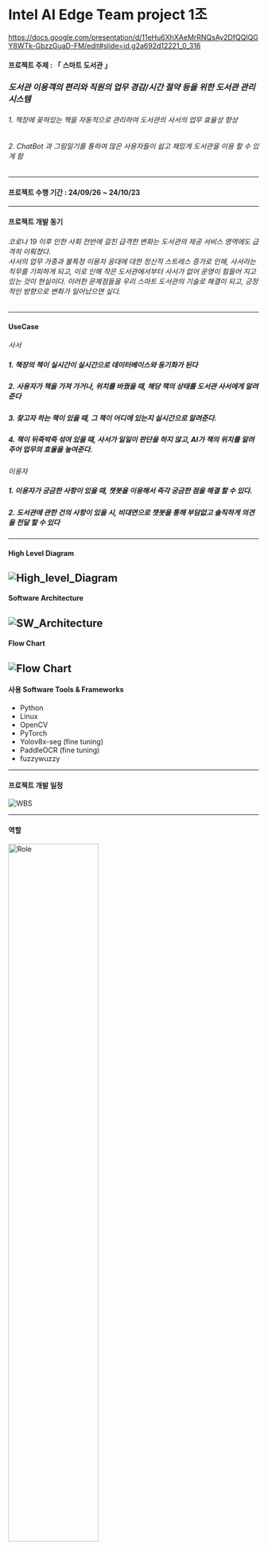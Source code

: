 # Intel AI Edge Team project 1조

https://docs.google.com/presentation/d/11eHu6XhXAeMrRNQsAy2DfQQlQGY8WTk-GbzzGuaD-FM/edit#slide=id.g2a692d12221_0_316 

#### 프로젝트 주제 : 「 스마트 도서관 」 
### *도서관 이용객의 편리와 직원의 업무 경감/시간 절약 등을 위한 도서관 관리 시스템*


######                   1. 책장에 꽂혀있는 책을 자동적으로 관리하여 도서관의 사서의 업무 효율성 향상
######                   2. ChatBot 과 그림일기를 통하여 많은 사용자들이 쉽고 재밌게 도서관을 이용 할 수 있게 함

---
#### 프로젝트 수행 기간 : 24/09/26 ~ 24/10/23

---
#### 프로젝트 개발 동기 
###### 코로나 19 이후 인한 사회 전반에 걸친 급격한 변화는 도서관의 제공 서비스 영역에도 급격히 이뤄졌다.<br> 사서의 업무 가중과 불특정 이용자 응대에 대한 정신적 스트레스 증가로 인해, 사서라는 직무를 기피하게 되고, 이로 인해 작은 도서관에서부터 사서가 없어 운영이 힘들어 지고 있는 것이 현실이다. 이러한 문제점들을 우리 스마트 도서관의 기술로 해결이 되고, 긍정적인 방향으로 변화가 일어났으면 싶다.
---
#### UseCase
*사서*
##### 1. 책장의 책이 실시간이 실시간으로 데이터베이스와 동기화가 된다
##### 2. 사용자가 책을 가져 가거나, 위치를 바꿨을 때, 해당 책의 상태를 도서관 사서에게 알려준다
##### 3. 찾고자 하는 책이 있을 때, 그 책이 어디에 있는지 실시간으로 알려준다.
##### 4. 책이 뒤죽박죽 섞여 있을 때, 사서가 일일이 판단을 하지 않고, AI가 책의 위치를 알려주어 업무의 효율을 높여준다.

*이용자*
##### 1. 이용자가 궁금한 사항이 있을 때, 챗봇을 이용해서 즉각 궁금한 점을 해결 할 수 있다.
##### 2. 도서관에 관한 건의 사항이 있을 시, 비대면으로 챗봇을 통해 부담없고 솔직하게 의견을 전달 할 수 있다
---
#### High Level Diagram
![High_level_Diagram](/images/high_level_diagram.bmp)
---
#### Software Architecture
![SW_Architecture](/images/sw_architecture.bmp)
---
#### Flow Chart
![Flow Chart](/images/FlowChart.bmp)
---
#### 사용 Software Tools & Frameworks 
* Python
* Linux
* OpenCV
* PyTorch
* Yolov8x-seg (fine tuning)
* PaddleOCR (fine tuning)
* fuzzywuzzy
---
#### 프로젝트 개발 일정
![WBS](/images/WBS.png)

---
#### 역할
<img src="/images/Role.png" alt="Role" width="60%" height="60%">

---
#### 결과물
## 1. Main Program<br>
- 로그인 후 메인 프로그램으로 들어가게 됨.<br>
- 메인화면에서 카메라 2개를 이용해 책장 2개의 책들을 실시간 감지 하여 상태를 표시하고 있음
<img src="/images/MainProgram.gif" alt="MainProgram" width="50%">

## 2. ChatBot<br>
- flask를 이용해 pc버전을 모바일로 실행 시켜 동작하고 있음
<img src="/images/chatbot.gif" alt="ChatBot" width="20%" height="50%">

## 3. 건의사항 기능<br>
- 이용자가 Chatbot을 이용해 도서관 건의사항을 적게 되면, 실시간으로 Main Program에서 알 수 있음.
- Cam 2번을 통해 사용자가 chatbot을 이용해 건의사항을 작성 하고 있는 모습이 보임
- 건의 사항 버튼을 누르면 건의사항 목록이 표시 됨
<img src="/images/suggestions.gif" alt="suggestions" width="70%" height="70%">

## 4. 신간 등록 기능<br>
- 도서관 사서가 신간 등록 버튼을 누르고, 신간 db excel 파일을 업로드 하면, 자동으로 db에 등록
  <img src="/images/addnewbooks.gif" alt="addnewbooks" width="60%" height="60%"> <img src="./addnewbooks_db.gif" alt="addnewbooks_db" width="60%" height="60%">


---
#### 추가 수정 예정
* 프로그램 구조 변경
* 프로그램 안정성
* 책 상태 기능 개선
* 분류 기호 세분화 적용
* PaddleOCR Model 개선
* ChatBot 개선
